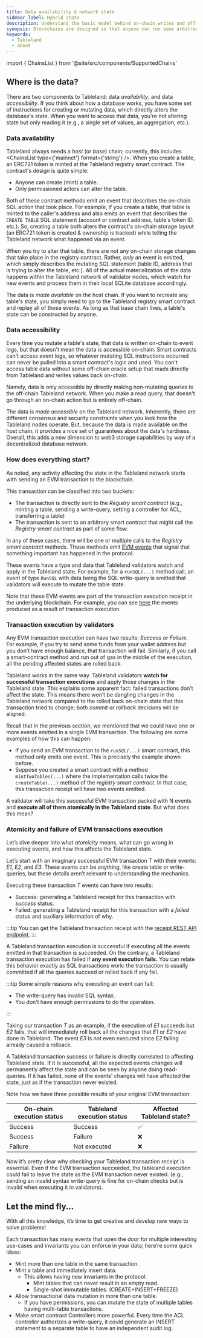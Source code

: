 ```yaml
---
title: Data availability & network state
sidebar_label: Hybrid state
description: Understand the basic model behind on-chain writes and off-chain reads.
synopsis: Blockchains are designed so that anyone can run some arbitrary programs and share computation; they are not designed to be databases. With a hybrid model, applications can inherit components (like security & execution) from the host chain while making the data itself dynamic & accessible on the Tableland network.
keywords:
  - Tableland
  - about
---
```


import { ChainsList } from '@site/src/components/SupportedChains'

## Where is the data?

There are two components to Tableland: data _availability_, and data _accessibility_. If you think about how a database works, you have some set of instructions for creating or mutating data, which directly alters the database's state. When you want to access that data, you're not altering state but only reading it (e.g., a single set of values, an aggregation, etc.).

### Data availability

Tableland always needs a _host_ (or _base_) chain; currently, this includes <ChainsList type={'mainnet'} format={'string'} />. When you create a table, an ERC721 token is minted at the Tableland registry smart contract. The contract's design is quite simple:

- Anyone can create (mint) a table.
- Only permissioned actors can alter the table.

Both of these contract methods emit an event that describes the on-chain SQL action that took place. For example, if you create a table, that table is minted to the caller's address and also emits an event that describes the `CREATE TABLE` SQL statement (account or contract address, table's token ID, etc.). So, creating a table both alters the contract's on-chain storage layout (an ERC721 token is created & ownership is tracked) while telling the Tableland network what happened via an event.

When you try to alter that table, there are not any on-chain storage changes that take place in the registry contract. Rather, _only_ an event is emitted, which simply describes the mutating SQL statement (table ID, address that is trying to alter the table, etc.). All of the actual materialization of the data happens within the Tableland network of validator nodes, which watch for new events and process them in their local SQLite database accordingly.

The data is _made available_ on the host chain. If you want to recreate any table's state, you simply need to go to the Tableland registry smart contract and replay all of those events. As long as that base chain lives, a table's state can be constructed by anyone.

### Data accessibility

Every time you mutate a table's state, that data is written on-chain to event logs, but that doesn't mean the data is accessible on-chain. Smart contracts can't access event logs, so whatever mutating SQL instructions occurred can never be pulled into a smart contract's logic and used. You can't access table data without some off-chain oracle setup that reads directly from Tableland and writes values back on-chain.

Namely, data is only accessible by directly making non-mutating queries to the off-chain Tableland network. When you make a read query, that doesn't go through an on-chain action but is entirely off-chain.

The data is _made accessible_ on the Tableland network. Inherently, there are different consensus and security constraints when you look how the Tableland nodes operate. But, because the data is made available on the host chain, it provides a nice set of guarantees about the data's hardness. Overall, this adds a new dimension to web3 storage capabilities by way of a decentralized database network.

### How does everything start?

As noted, any activity affecting the state in the Tableland network starts with sending an EVM transaction to the blockchain.

This transaction can be classified into two buckets:

- The transaction is directly sent to the _Registry smart contract_ (e.g., minting a table, sending a write-query, setting a controller for ACL, transferring a table)
- The transaction is sent to an arbitrary smart contract that might call the _Registry smart contract_ as part of some flow.

In any of these cases, there will be one or multiple calls to the _Registry smart contract_ methods. These methods emit [EVM events](https://consensys.net/blog/developers/guide-to-events-and-logs-in-ethereum-smart-contracts/) that signal that something important has happened in the protocol.

These events have a type and data that Tableland validators watch and apply in the Tableland state. For example, for a `runSQL(...)` method call, an event of type `RunSQL` with data being the SQL write-query is emitted that validators will execute to mutate the table state.

Note that these EVM events are part of the transaction execution receipt in the underlying blockchain. For example, you can see [here](https://kovan-optimistic.etherscan.io/tx/0x8dab7833c6358afc604e75e742bf5f1060919ea6bda54f0ab5b5580325f15e54#eventlog) the events produced as a result of transaction execution.

### Transaction execution by validators

Any EVM transaction execution can have two results: _Success_ or _Failure_. For example, if you try to send some funds from your wallet address but you don’t have enough balance, that transaction will fail. Similarly, if you call a smart-contract method and run out of gas in the middle of the execution, all the pending affected states are rolled back.

Tableland works in the same way. Tableland validators **watch for successful transaction executions** and apply those changes in the Tableland state. This explains some apparent fact: failed transactions don’t affect the state. This means there won’t be dangling changes in the Tableland network compared to the rolled back on-chain state that this transaction tried to change; both _commit_ or _rollback_ decisions will be aligned.

Recall that in the previous section, we mentioned that we could have one or more events emitted in a single EVM transaction. The following are some examples of how this can happen:

- If you send an EVM transaction to the _`runSQL(...)`_ smart contract, this method only emits one event. This is precisely the example shown before.
- Suppose you created a smart contract with a method `mintTwoTables(...)` where the implementation calls twice the `createTable(...)` method of the _registry smart contract._ In that case, this transaction receipt will have two events emitted.

A validator will take this successful EVM transaction packed with N events and **execute all of them atomically in the Tableland state**. But what does this mean?

### Atomicity and failure of EVM transactions execution

Let’s dive deeper into what _atomicity_ means, what can go wrong in executing events, and how this affects the Tableland state.

Let’s start with an imaginary successful EVM transaction _T_ with their events: _E1_, _E2_, and _E3_. These events can be anything, like create table or write-queries, but these details aren’t relevant to understanding the mechanics.

Executing these transaction _T_ events can have two results:

- Success: generating a Tableland receipt for this transaction with _success_ status.
- Failed: generating a Tableland receipt for this transaction with a _failed_ status and auxiliary information of why.

:::tip
You can get the Tableland transaction receipt with the [receipt REST API endpoint](/develop/api/endpoints).
:::

A Tableland transaction execution is successful if executing all the events emitted in that transaction is succeeded. On the contrary, a Tableland transaction execution has failed if **any event execution fails.** You can relate this behavior exactly as SQL transactions work: the transaction is usually committed if all the queries succeed or rolled back if any fail.

:::tip
Some simple reasons why executing an event can fail:

- The write-query has invalid SQL syntax.
- You don’t have enough permissions to do the operation.

:::

Taking our transaction _T_ as an example, if the execution of _E1_ succeeds but _E2_ fails, that will immediately roll back all the changes that _E1_ or _E2_ have done in Tableland. The event _E3_ is not even executed since _E2_ failing already caused a rollback.

A Tableland transaction success or failure is directly correlated to affecting Tableland state. If it is successful, all the expected events changes will permanently affect the state and can be seen by anyone doing read-queries. If it has failed, none of the events' changes will have affected the state, just as if the transaction never existed.

Note how we have three possible results of your original EVM transaction:

| On-chain execution status | Tableland execution status | Affected Tableland state? |
| ------------------------- | -------------------------- | ------------------------- |
| Success                   | Success                    | ✅                        |
| Success                   | Failure                    | ❌                        |
| Failure                   | Not executed               | ❌                        |

Now it’s pretty clear why checking your Tableland transaction receipt is essential. Even if the EVM transaction succeeded, the tableland execution could fail to leave the state as the EVM transaction never existed. (e.g., sending an invalid syntax write-query is fine for on-chain checks but is invalid when executing it in validators).

## Let the mind fly...

With all this knowledge, it’s time to get creative and develop new ways to solve problems!

Each transaction has many events that open the door for multiple interesting use-cases and invariants you can enforce in your data; here’re some quick ideas:

- Mint more than one table in the same transaction.
- Mint a table and immediately insert data.
  - This allows having new invariants in the protocol:
    - Mint tables that can never result in an empty read.
    - Single-shot immutable tables. (CREATE+INSERT+FREEZE)
- Allow transactional data mutation in more than one table.
  - If you have permissions, you can mutate the state of multiple tables having multi-table transactions.
- Make smart contract Controllers more powerful. Every time the ACL controller authorizes a write-query, it could generate an INSERT statement to a separate table to have an independent audit log.

